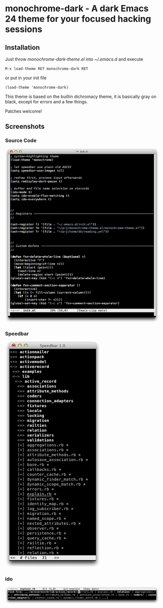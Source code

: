 # monochrome-dark - A dark Emacs 24 theme for your focused hacking sessions

## Installation

Just throw _monochrome-dark-theme.el_ into _~/.emacs.d_ and execute

    M-x load-theme RET monochrome-dark RET

or put in your init file

    (load-theme 'monochrome-dark)

This theme is based on the builtin dichromacy theme, it is basically
gray on black, except for errors and a few things.

Patches welcome!

## Screenshots

### Source Code

![Monochrome-dark Theme for Emacs 24: Source Code](https://github.com/mnsanghvi/monochrome-theme.el/raw/master/screenshots/elisp-dark.png)

### Speedbar

![Monochrome-dark Theme for Emacs 24: Speedbar](https://github.com/mnsanghvi/monochrome-theme.el/raw/master/screenshots/speedbar-dark.png)

### ido

![Monochrome-dark Theme for Emacs 24: ido](https://github.com/mnsanghvi/monochrome-theme.el/raw/master/screenshots/ido-dark.png)
